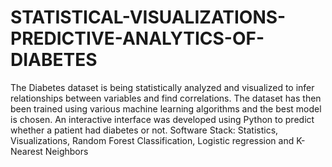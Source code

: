 # STATISTICAL-VISUALIZATIONS-PREDICTIVE-ANALYTICS-OF-DIABETES
The Diabetes dataset is being statistically analyzed and visualized to infer relationships between variables and find correlations. The dataset has then been trained using various machine learning algorithms and the best model is chosen. An interactive interface was developed using Python to predict whether a patient had diabetes or not.
Software Stack: Statistics, Visualizations, Random Forest Classification, Logistic regression and K-Nearest Neighbors
